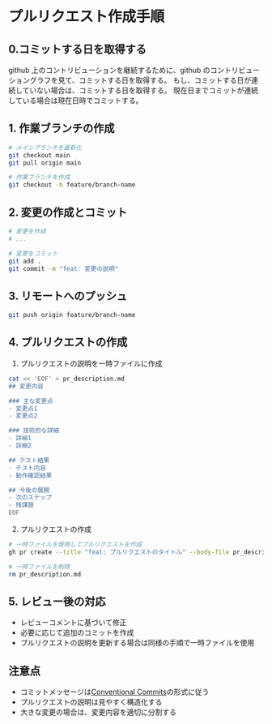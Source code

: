 # プルリクエスト作成手順

## 0.コミットする日を取得する

github 上のコントリビューションを継続するために、github のコントリビューショングラフを見て、コミットする日を取得する。
もし、コミットする日が連続していない場合は、コミットする日を取得する。
現在日までコミットが連続している場合は現在日時でコミットする。

## 1. 作業ブランチの作成

```bash
# メインブランチを最新化
git checkout main
git pull origin main

# 作業ブランチを作成
git checkout -b feature/branch-name
```

## 2. 変更の作成とコミット

```bash
# 変更を作成
# ...

# 変更をコミット
git add .
git commit -m "feat: 変更の説明"
```

## 3. リモートへのプッシュ

```bash
git push origin feature/branch-name
```

## 4. プルリクエストの作成

1. プルリクエストの説明を一時ファイルに作成

```bash
cat << 'EOF' > pr_description.md
## 変更内容

### 主な変更点
- 変更点1
- 変更点2

### 技術的な詳細
- 詳細1
- 詳細2

## テスト結果
- テスト内容
- 動作確認結果

## 今後の展開
- 次のステップ
- 残課題
EOF
```

2. プルリクエストの作成

```bash
# 一時ファイルを使用してプルリクエストを作成
gh pr create --title "feat: プルリクエストのタイトル" --body-file pr_description.md

# 一時ファイルを削除
rm pr_description.md
```

## 5. レビュー後の対応

- レビューコメントに基づいて修正
- 必要に応じて追加のコミットを作成
- プルリクエストの説明を更新する場合は同様の手順で一時ファイルを使用

## 注意点

- コミットメッセージは[Conventional Commits](https://www.conventionalcommits.org/)の形式に従う
- プルリクエストの説明は見やすく構造化する
- 大きな変更の場合は、変更内容を適切に分割する
